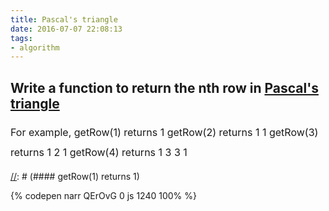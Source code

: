 ```yaml
---
title: Pascal's triangle
date: 2016-07-07 22:08:13
tags:
- algorithm
---
```

## Write a function to return the nth row in [Pascal's triangle](https://en.wikipedia.org/wiki/Pascal%27s_triangle)

<span style="font-size: 16px; line-height: 2;">For example,
getRow(1) returns 1
getRow(2) returns 1 1
getRow(3) returns 1 2 1
getRow(4) returns 1 3 3 1</span>

[//]: # (This is a comment.)
[//]: # (#### getRow(1) returns 1)

<!-- more -->

{% codepen narr QErOvG 0 js 1240 100% %}
